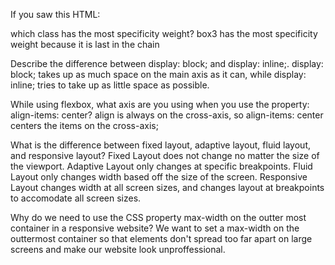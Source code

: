 If you saw this HTML: <div class="box box1 box2 box3"></div> which class has the most specificity weight?
  box3 has the most specificity weight because it is last in the chain
  
Describe the difference between display: block; and display: inline;.
  display: block; takes up as much space on the main axis as it can, while display: inline; tries to take up as little space as possible.

While using flexbox, what axis are you using when you use the property: align-items: center?
  align is always on the cross-axis, so align-items: center centers the items on the cross-axis;

What is the difference between fixed layout, adaptive layout, fluid layout, and responsive layout?
  Fixed Layout does not change no matter the size of the viewport. Adaptive Layout only changes at specific breakpoints. Fluid Layout only   changes width based off the size of the screen. Responsive Layout changes width at all screen sizes, and changes layout at breakpoints     to accomodate all screen sizes.

Why do we need to use the CSS property max-width on the outter most container in a responsive website?
  We want to set a max-width on the outtermost container so that elements don't spread too far apart on large screens and make our website   look unproffessional.
